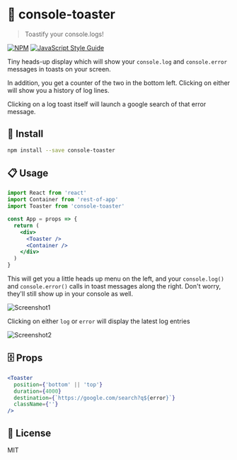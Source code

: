 # 🍞 console-toaster

> Toastify your console.logs!

[![NPM](https://img.shields.io/npm/v/console-toaster.svg)](https://www.npmjs.com/package/console-toaster) [![JavaScript Style Guide](https://img.shields.io/badge/code_style-standard-brightgreen.svg)](https://standardjs.com)

Tiny heads-up display which will show your `console.log` and `console.error` messages in toasts on your screen. 

In addition, you get a counter of the two in the bottom left. Clicking on either will show you a history of log lines. 

Clicking on a log toast itself will launch a google search of that error message.

## 🚀 Install

```bash
npm install --save console-toaster
```

## 📋 Usage

```jsx
import React from 'react'
import Container from 'rest-of-app'
import Toaster from 'console-toaster'

const App = props => {
  return (
    <div>
      <Toaster />
      <Container />
    </div>
  )
}
```

This will get you a little heads up menu on the left, and your `console.log()` and `console.error()` calls in toast messages along the right. Don't worry, they'll still show up in your console as well.

![Screenshot1](https://i.imgur.com/V4LplsT.png)

Clicking on either `log` or `error` will display the latest log entries

![Screenshot2](https://i.imgur.com/JcV0p55.png)

## 🗄 Props

```jsx
<Toaster
  position={'bottom' || 'top'}
  duration={4000}
  destination={`https://google.com/search?q${error}`}
  className={''}
/>
```

## 📖 License

MIT
